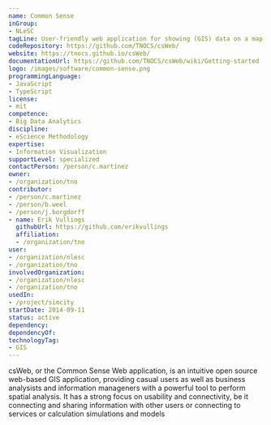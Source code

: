 ```yaml
---
name: Common Sense
inGroup:
- NLeSC
tagLine: User-friendly web application for showing (GIS) data on a map.
codeRepository: https://github.com/TNOCS/csWeb/
website: https://tnocs.github.io/csWeb/
documentationUrl: https://github.com/TNOCS/csWeb/wiki/Getting-started
logo: /images/software/common-sense.png
programmingLanguage:
- JavaScript
- TypeScript
license:
- mit
competence:
- Big Data Analytics
discipline:
- eScience Methodology
expertise:
- Information Visualization
supportLevel: specialized
contactPerson: /person/c.martinez
owner:
- /organization/tno
contributor:
- /person/c.martinez
- /person/b.weel
- /person/j.borgdorff
- name: Erik Vullings
  githubUrl: https://github.com/erikvullings
  affiliation:
  - /organization/tno
user:
- /organization/nlesc
- /organization/tno
involvedOrganization:
- /organization/nlesc
- /organization/tno
usedIn:
- /project/simcity
startDate: 2014-09-11
status: active
dependency:
dependencyOf:
technologyTag:
- GIS
---
```

csWeb, or the Common Sense Web application, is an intuitive open source web-based GIS application, providing casual users as well as business analysists and information manageners with a powerful tool to perform spatial analysis. It has a strong focus on usability and connectivity, be it connecting and sharing information with other users or connecting to services or calculation simulations and models
